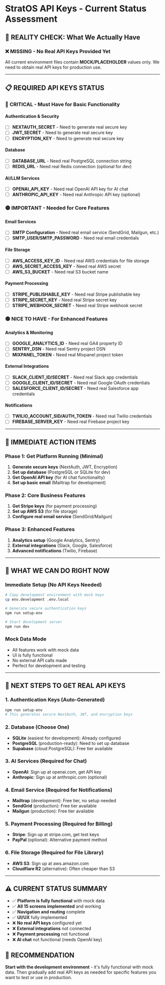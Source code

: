 # StratOS API Keys - Current Status Assessment

## 🚨 **REALITY CHECK: What We Actually Have**

### ❌ **MISSING - No Real API Keys Provided Yet**
All current environment files contain **MOCK/PLACEHOLDER** values only. We need to obtain real API keys for production use.

---

## 📋 **REQUIRED API KEYS STATUS**

### 🔴 **CRITICAL - Must Have for Basic Functionality**

#### **Authentication & Security**
- [ ] **NEXTAUTH_SECRET** - Need to generate real secure key
- [ ] **JWT_SECRET** - Need to generate real secure key  
- [ ] **ENCRYPTION_KEY** - Need to generate real secure key

#### **Database**
- [ ] **DATABASE_URL** - Need real PostgreSQL connection string
- [ ] **REDIS_URL** - Need real Redis connection (optional for dev)

#### **AI/LLM Services** 
- [ ] **OPENAI_API_KEY** - Need real OpenAI API key for AI chat
- [ ] **ANTHROPIC_API_KEY** - Need real Anthropic API key (optional)

### 🟡 **IMPORTANT - Needed for Core Features**

#### **Email Services**
- [ ] **SMTP Configuration** - Need real email service (SendGrid, Mailgun, etc.)
- [ ] **SMTP_USER/SMTP_PASSWORD** - Need real email credentials

#### **File Storage**
- [ ] **AWS_ACCESS_KEY_ID** - Need real AWS credentials for file storage
- [ ] **AWS_SECRET_ACCESS_KEY** - Need real AWS secret
- [ ] **AWS_S3_BUCKET** - Need real S3 bucket name

#### **Payment Processing**
- [ ] **STRIPE_PUBLISHABLE_KEY** - Need real Stripe publishable key
- [ ] **STRIPE_SECRET_KEY** - Need real Stripe secret key
- [ ] **STRIPE_WEBHOOK_SECRET** - Need real Stripe webhook secret

### 🟢 **NICE TO HAVE - For Enhanced Features**

#### **Analytics & Monitoring**
- [ ] **GOOGLE_ANALYTICS_ID** - Need real GA4 property ID
- [ ] **SENTRY_DSN** - Need real Sentry project DSN
- [ ] **MIXPANEL_TOKEN** - Need real Mixpanel project token

#### **External Integrations**
- [ ] **SLACK_CLIENT_ID/SECRET** - Need real Slack app credentials
- [ ] **GOOGLE_CLIENT_ID/SECRET** - Need real Google OAuth credentials
- [ ] **SALESFORCE_CLIENT_ID/SECRET** - Need real Salesforce app credentials

#### **Notifications**
- [ ] **TWILIO_ACCOUNT_SID/AUTH_TOKEN** - Need real Twilio credentials
- [ ] **FIREBASE_SERVER_KEY** - Need real Firebase project key

---

## 🎯 **IMMEDIATE ACTION ITEMS**

### **Phase 1: Get Platform Running (Minimal)**
1. **Generate secure keys** (NextAuth, JWT, Encryption)
2. **Set up database** (PostgreSQL or SQLite for dev)
3. **Get OpenAI API key** (for AI chat functionality)
4. **Set up basic email** (Mailtrap for development)

### **Phase 2: Core Business Features**
1. **Get Stripe keys** (for payment processing)
2. **Set up AWS S3** (for file storage)
3. **Configure real email service** (SendGrid/Mailgun)

### **Phase 3: Enhanced Features**
1. **Analytics setup** (Google Analytics, Sentry)
2. **External integrations** (Slack, Google, Salesforce)
3. **Advanced notifications** (Twilio, Firebase)

---

## 🔧 **WHAT WE CAN DO RIGHT NOW**

### **Immediate Setup (No API Keys Needed)**
```bash
# Copy development environment with mock keys
cp env.development .env.local

# Generate secure authentication keys
npm run setup-env

# Start development server
npm run dev
```

### **Mock Data Mode**
- All features work with mock data
- UI is fully functional
- No external API calls made
- Perfect for development and testing

---

## 📝 **NEXT STEPS TO GET REAL API KEYS**

### **1. Authentication Keys (Auto-Generated)**
```bash
npm run setup-env
# This generates secure NextAuth, JWT, and encryption keys
```

### **2. Database (Choose One)**
- **SQLite** (easiest for development): Already configured
- **PostgreSQL** (production-ready): Need to set up database
- **Supabase** (cloud PostgreSQL): Free tier available

### **3. AI Services (Required for Chat)**
- **OpenAI**: Sign up at openai.com, get API key
- **Anthropic**: Sign up at anthropic.com (optional)

### **4. Email Service (Required for Notifications)**
- **Mailtrap** (development): Free tier, no setup needed
- **SendGrid** (production): Free tier available
- **Mailgun** (production): Free tier available

### **5. Payment Processing (Required for Billing)**
- **Stripe**: Sign up at stripe.com, get test keys
- **PayPal** (optional): Alternative payment method

### **6. File Storage (Required for File Library)**
- **AWS S3**: Sign up at aws.amazon.com
- **Cloudflare R2** (alternative): Often cheaper than S3

---

## ⚠️ **CURRENT STATUS SUMMARY**

- ✅ **Platform is fully functional** with mock data
- ✅ **All 15 screens implemented** and working
- ✅ **Navigation and routing** complete
- ✅ **UI/UX** fully implemented
- ❌ **No real API keys** configured yet
- ❌ **External integrations** not connected
- ❌ **Payment processing** not functional
- ❌ **AI chat** not functional (needs OpenAI key)

## 🚀 **RECOMMENDATION**

**Start with the development environment** - it's fully functional with mock data. Then gradually add real API keys as needed for specific features you want to test or use in production.
